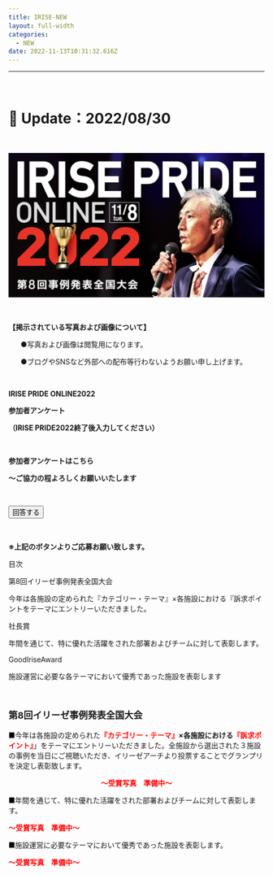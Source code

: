 ```yaml
---
title: IRISE-NEW
layout: full-width
categories:
  - NEW
date: 2022-11-13T10:31:32.616Z
---
```

<hr class="border-dashed border-black " />

<br>

<h1 class="black-600 text-right text-xs"> 🔄 Update：2022/08/30</h1>

<br>

![](/images/1574302761.png)

<br>

<div class="border-2 border-black text-xs rounded-md  p-2 mr-2">

<span class="text-xm text-center">**【掲示されている写真および画像について】**</span>

<ul class="list-disc list-inside "><P>●写真および画像は閲覧用になります。</span>

●ブログやSNSなど外部への配布等行わないようお願い申し上げます。</span></div><br>

<span class="text-xm text-left"><b>IRISE PRIDE ONLINE2022</b></span>

<span class="text-xm text-left"><b>参加者アンケート</b></span>

<span class="text-xm text-left text-red-600"><b>（IRISE PRIDE2022終了後入力してください）</b>

<br>

<p class="text-2xl text-left text-red-600 text-center"><b>参加者アンケートはこちら</b></p>

<p class="text-sm text-center"><b>～ご協力の程よろしくお願いいたします</b></p>

<br>

<div class="flex justify-center">

<a href="https://docs.google.com/forms/d/e/1FAIpQLSfkCntf-JLt8ZBz2jIE5jqc-Eu_B4MrXCXyatN_h61pjhcU1A/viewform" class="btn-push"><button class="bg-yellow-500 rounded shadow border-b-4 border-red-400 hover:bg-yellow-200 font-bold py-1 px-4 rounded-lg ">
回答する </button></a></div>

<br>

<p class="text-xs text-center"><b>※上記のボタンよりご応募お願い致します。</b></p>

<link href="https://cdn.jsdelivr.net/npm/tailwindcss/dist/tailwind.min.css" rel="stylesheet"> <styl

<span class="text-xl text-left font-bold">目次</span>

<span class="text-lg text-blue-700 text-left font-bold underline">第8回イリーゼ事例発表全国大会</span>

<span class="text-sm text-left ">今年は各施設の定められた</span><span class="text-sm text-red-600 font-bold">『カテゴリー・テーマ』</span><span class="text-sm  font-bold">×各施設における</span><span class="text-sm text-red-600 font-bold">『訴求ポイント</span><span class="text-sm text-left ">をテーマにエントリーいただきました。</span>

<span class="text-lg text-blue-700 text-left font-bold underline">社長賞</span>

<span class="text-sm  font-bold">年間を通じて、</span><span class="text-sm font-bold">特に優れた活躍</span><span class="text-sm text-left ">をされた部署およびチームに対して表彰します。</span>

<span class="text-lg text-blue-700 text-left  underline">GoodIriseAward</span>

<span class="text-sm ">施設運営に必要な各テーマにおいて優秀であった施設を表彰します</span>

<br>

<h3 style="text-align: left;" data-mce-style="text-align: left;"><a id="第7回イリーゼ事例発表全国大会" span="" style="font-size: 18px;" name="第6回事例発表全国大会" data-mce-style="font-size: 18px;" class="mce-item-anchor"></a><span style="font-size: 18px;" data-mce-style="font-size: 18px;"><strong>第8回イリーゼ事例発表全国大会</strong></span></h3>

<p style="text-align: left;" data-mce-style="text-align: left;"><span style="color: #000000;" data-mce-style="color: #000000;">■</span><span style="font-size: 14px;" data-mce-style="font-size: 14px;">今年は各施設の定められた</span><span style="font-size: 14px; font-weight: 700 !important;" data-mce-style="font-size: 14px; font-weight: 700 !important;"><span style="color: #ff0000;" data-mce-style="color: #ff0000;">『カテゴリー・テーマ』</span>×各施設における<span style="color: #ff0000;" data-mce-style="color: #ff0000;">『訴求ポイント』</span></span><span style="font-size: 14px;" data-mce-style="font-size: 14px;">」をテーマにエントリーいただきました。全施設から選出された３施設の事例を当日にご視聴いただき、イリーゼアーチより投票することでグランプリを決定し表彰致します。</span></p>

<div class="cc-m-text-inline-rte mce-content-body" data-name="text" id="cc-m-text-12391739760" contenteditable="true" style="position: relative;"><p style="text-align: center;" data-mce-style="text-align: center;"><span style="color: #ff0000;" data-mce-style="color: #ff0000;"><strong><span face="Arial, Helvetica, sans-serif" style="font-family: Arial, Helvetica, sans-serif;" data-mce-style="font-family: Arial, Helvetica, sans-serif;"><span style="background-color: #ffffff;" data-mce-style="background-color: #ffffff;">～受賞写真　準備中～</span></span></strong></span></p></div>

<p style="text-align: left;" data-mce-style="text-align: left;"><span style="color: #000000;" data-mce-style="color: #000000;">■</span><span style="font-size: 14px;" data-mce-style="font-size: 14px;">年間を通じて、特に優れた活躍をされた部署およびチームに対して表彰します。</span></p>

<span style="color: #ff0000;" data-mce-style="color: #ff0000;"><strong><span face="Arial, Helvetica, sans-serif" style="font-family: Arial, Helvetica, sans-serif;" data-mce-style="font-family: Arial, Helvetica, sans-serif;"><span style="background-color: #ffffff;" data-mce-style="background-color: #ffffff;">～受賞写真　準備中～</span></span></strong></span>

<p style="text-align: left;" data-mce-style="text-align: left;"><span style="color: #000000;" data-mce-style="color: #000000;">■</span><span style="font-size: 14px;" data-mce-style="font-size: 14px;">施設運営に必要なテーマにおいて優秀であった施設を表彰します。</span></p>

<span style="color: #ff0000;" data-mce-style="color: #ff0000;"><strong><span face="Arial, Helvetica, sans-serif" style="font-family: Arial, Helvetica, sans-serif;" data-mce-style="font-family: Arial, Helvetica, sans-serif;"><span style="background-color: #ffffff;" data-mce-style="background-color: #ffffff;">～受賞写真　準備中～</span></span></strong></span>